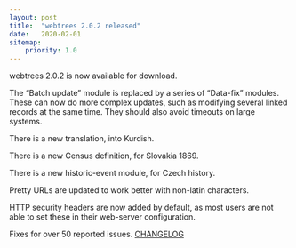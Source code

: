 ```yaml
---
layout: post
title:  "webtrees 2.0.2 released"
date:   2020-02-01
sitemap:
    priority: 1.0
---
```


webtrees 2.0.2 is now available for download.

The “Batch update” module is replaced by a series of “Data-fix” modules.
These can now do more complex updates, such as modifying several linked
records at the same time.  They should also avoid timeouts on large systems.

There is a new translation, into Kurdish.

There is a new Census definition, for Slovakia 1869.

There is a new historic-event module, for Czech history.

Pretty URLs are updated to work better with non-latin characters.

HTTP security headers are now added by default, as most users are not
able to set these in their web-server configuration.

Fixes for over 50 reported issues. [CHANGELOG](https://github.com/fisharebest/webtrees/compare/2.0.1...2.0.2)
